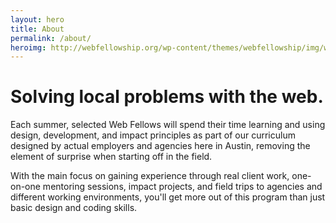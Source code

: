 ```yaml
---
layout: hero
title: About
permalink: /about/
heroimg: http://webfellowship.org/wp-content/themes/webfellowship/img/work.jpg
---
```


# Solving local problems with the web.

Each summer, selected Web Fellows will spend their time learning and using design, development, and impact principles as part of our curriculum designed by actual employers and agencies here in Austin, removing the element of surprise when starting off in the field.

With the main focus on gaining experience through real client work, one-on-one mentoring sessions, impact projects, and field trips to agencies and different working environments, you'll get more out of this program than just basic design and coding skills.

